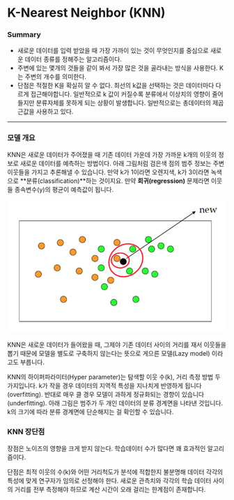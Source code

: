 <script> MathJax.Hub.Queue(["Typeset", MathJax.Hub]); </script>

# K-Nearest Neighbor (KNN)

### Summary

- 새로운 데이터를 입력 받았을 때 가장 가까이 있는 것이 무엇인지를 중심으로 새로운 데이터 종류를 정해주는 알고리즘이다.
- 주변에 있는 몇개의 것들을 같이 봐서 가장 많은 것을 골라내는 방식을 사용한다. K는 주변의 개수를 의미한다. 
- 단점은 적절한 K을 확실히 알 수 없다. 최선의 k값을 선택하는 것은 데이터마다 다르게 접근해야합니다. 일반적으로 k 값이 커질수록 분류에서 이상치의 영향이 줄어들지만 분류자체를 못하게 되는 상황이 발생합니다. 일반적으로는 총데이터의 제곱근값을 사용하고 있다.
____________

### 모델 개요 

KNN은 새로운 데이터가 주어졌을 때 기존 데이터 가운데 가장 가까운 k개의 이웃의 정보로 새로운 데이터를 예측하는 방법이다. 아래 그림처럼 검은색 점의 범주 정보는 주변 이웃들을 가지고 추론해낼 수 있습니다. 만약 k가 1이라면 오렌지색, k가 3이라면 녹색으로 **분류(classification)**하는 것이지요. 만약 **회귀(regression)** 문제라면 이웃들 종속변수(y)의 평균이 예측값이 됩니다.

![image-20200311170532144](../../../resource/img/image-20200311170532144.png)

KNN은 새로운 데이터가 들어왔을 때, 그제야 기존 데이터 사이의 거리를 재서 이웃들을 뽑기 때문에 모델을 별도로 구축하지 않는다는 뜻으로 게으른 모델(Lazy model) 이라고도 부릅니다. 

KNN의 하이퍼파라미터(Hyper parameter)는 탐색할 이웃 수(k), 거리 측정 방법 두 가지입니다. k가 작을 경우 데이터의 지역적 특성을 지나치게 반영하게 됩니다(overfitting). 반대로 매우 클 경우 모델이 과하게 정규화되는 경향이 있습니다(underfitting). 아래 그림은 범주가 두 개인 데이터의 분류 경계면을 나타낸 것입니다. k의 크기에 따라 분류 경계면에 단순해지는 걸 확인할 수 있습니다.

### KNN 장단점

장점은 노이즈의 영향을 크게 받지 않는다. 학습데이터 수가 많다면 꽤 효과적인 알고리즘이다. 

단점은  최적 이웃의 수(k)와 어떤 거리척도가 분석에 적합한지 불분명해 데이터 각각의 특성에 맞게 연구자가 임의로 선정해야 한다. 새로운 관측치와 각각의 학습 데이터 사이의 거리를 전부 측정해야 하므로 계산 시간이 오래 걸리는 한계점이 존재합니다.